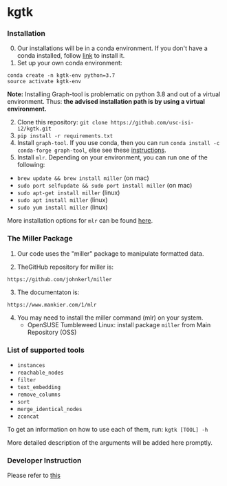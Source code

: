 # kgtk

### Installation

0. Our installations will be in a conda environment. If you don't have a conda installed, follow [link](https://docs.conda.io/projects/conda/en/latest/user-guide/install/) to install it.
1. Set up your own conda environment:
```
conda create -n kgtk-env python=3.7
source activate kgtk-env
```
 **Note:** Installing Graph-tool is problematic on python 3.8 and out of a virtual environment. Thus: **the advised installation path is by using a virtual environment.**

2. Clone this repository: `git clone https://github.com/usc-isi-i2/kgtk.git`
2. `pip install -r requirements.txt`
3. Install `graph-tool`. If you use conda, then you can run `conda install -c conda-forge graph-tool`, else see these [instructions](https://git.skewed.de/count0/graph-tool/-/wikis/installation-instructions). 
4. Install `mlr`. Depending on your environment, you can run one of the following:
  * `brew update && brew install miller` (on mac)
  * `sudo port selfupdate && sudo port install miller` (on mac)
  * `sudo apt-get install miller` (linux)
  * `sudo apt install miller` (linux)
  * `sudo yum install miller` (linux)
  
More installation options for `mlr` can be found [here](https://johnkerl.org/miller/doc/build.html).

### The Miller Package

1. Our code uses the "miller" package to manipulate formatted data.

2. TheGitHub repository for miller is:
```
https://github.com/johnkerl/miller
```
3. The documentaton is:
```
https://www.mankier.com/1/mlr
```
4. You may need to install the miller command (mlr) on your system.
   * OpenSUSE Tumbleweed Linux: install package `miller` from Main Repository (OSS)

### List of supported tools
* `instances`
* `reachable_nodes`
* `filter`
* `text_embedding`
* `remove_columns`
* `sort`
* `merge_identical_nodes`
* `zconcat`

To get an information on how to use each of them, run:
`kgtk [TOOL] -h`

More detailed description of the arguments will be added here promptly.

### Developer Instruction

Please refer to [this](README_dev.md)
